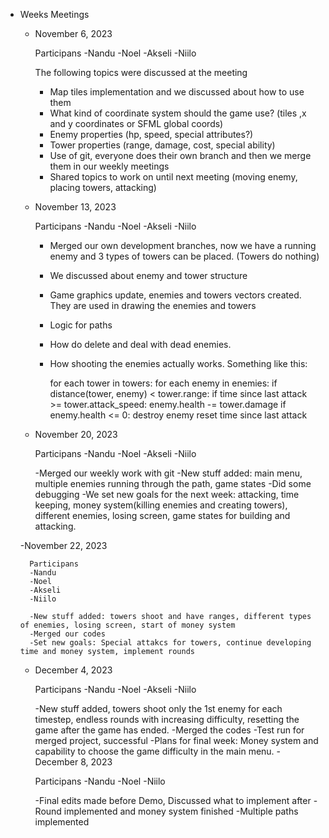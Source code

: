 
- Weeks Meetings
    - November 6, 2023

        Participans
        -Nandu
        -Noel
        -Akseli
        -Niilo
        
        The following topics were discussed at the meeting
        
        - Map tiles implementation and we discussed about how to use them
        - What kind of coordinate system should the game use? (tiles ,x and y coordinates or SFML global coords)
        - Enemy properties (hp, speed, special attributes?)
        - Tower properties (range, damage, cost, special ability)
        - Use of git, everyone does their own branch and then we merge them in our weekly meetings
        - Shared topics to work on until next meeting (moving enemy, placing towers, attacking)
    - November 13, 2023

        Participans
        -Nandu
        -Noel
        -Akseli
        -Niilo

        - Merged our own development branches, now we have a running enemy and 3 types of towers can be placed. (Towers do nothing)
        - We discussed about enemy and tower structure
        - Game graphics update, enemies and towers vectors created. They are used in drawing the enemies and towers
        - Logic for paths
        - How do delete and deal with dead enemies.
        - How shooting the enemies actually works. Something like this:
        
            for each tower in towers:
                for each enemy in enemies:
                    if distance(tower, enemy) < tower.range:
                        if time since last attack >= tower.attack_speed:
                            enemy.health -= tower.damage
                            if enemy.health <= 0:
                                destroy enemy
                            reset time since last attack
    - November 20, 2023

        Participans
        -Nandu
        -Noel
        -Akseli
        -Niilo

        -Merged our weekly work with git
        -New stuff added: main menu, multiple enemies running through the path, game states
        -Did some debugging
        -We set new goals for the next week: attacking, time keeping, money system(killing enemies and creating towers), different enemies, losing screen, game states for building and attacking.

    -November 22, 2023

        Participans
        -Nandu
        -Noel
        -Akseli
        -Niilo

        -New stuff added: towers shoot and have ranges, different types of enemies, losing screen, start of money system
        -Merged our codes
        -Set new goals: Special attakcs for towers, continue developing time and money system, implement rounds
    - December 4, 2023

        Participans
        -Nandu
        -Noel
        -Akseli
        -Niilo

        -New stuff added, towers shoot only the 1st enemy for each timestep, endless rounds with increasing difficulty,
            resetting the game after the game has ended.
        -Merged the codes
        -Test run for merged project, successful
        -Plans for final week: Money system and capability to choose the game difficulty in the main menu.
    -December 8, 2023

        Participans
        -Nandu
        -Noel
        -Niilo

        -Final edits made before Demo, Discussed what to implement after
        -Round implemented and money system finished
        -Multiple paths implemented
        
